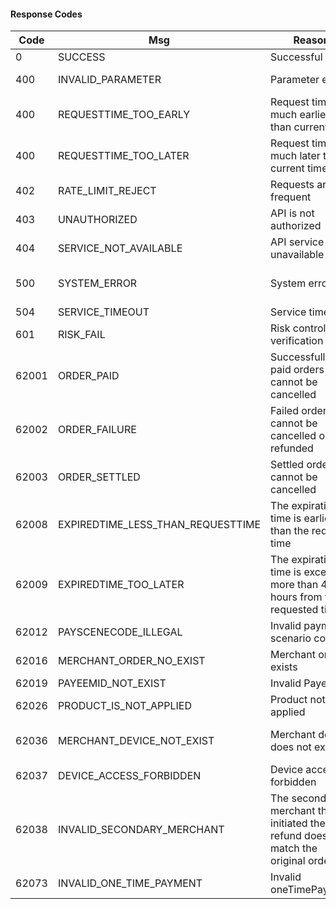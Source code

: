 #### Response Codes <span id="response code"> </span>

| Code  | Msg                               | Reason                                                                             | Solution                               |
| ----- | --------------------------------- | ---------------------------------------------------------------------------------- | -------------------------------------- |
| 0     | SUCCESS                           | Successful                                                                         |                                        |
| 400   | INVALID_PARAMETER                 | Parameter error                                                                    | Adjust the request parameters          |
| 400   | REQUESTTIME_TOO_EARLY             | Request time is much earlier than current time                                     | Adjust request time                    |
| 400   | REQUESTTIME_TOO_LATER             | Request time is much later than current time                                       | Adjust request time                    |
| 402   | RATE_LIMIT_REJECT                 | Requests are too frequent                                                          | Reduce request frequency               |
| 403   | UNAUTHORIZED                      | API is not authorized                                                              | Contact Botim Money Business                          |
| 404   | SERVICE_NOT_AVAILABLE             | API service is unavailable                                                         | Contact Botim Money Business                          |
| 500   | SYSTEM_ERROR                      | System error                                                                       | Contact Botim Money Business and try again later      |
| 504   | SERVICE_TIMEOUT                   | Service timeout                                                                    | Try again later                        |
| 601   | RISK_FAIL                         | Risk control verification failed                                                   | Please adjust the business             |
| 62001 | ORDER_PAID                        | Successfully paid orders cannot be cancelled                                       | Adjust the merchant order number       |
| 62002 | ORDER_FAILURE                     | Failed orders cannot be cancelled or refunded                                      | Adjust the merchant order number       |
| 62003 | ORDER_SETTLED                     | Settled order cannot be cancelled                                                  | Adjust the merchant order number       |
| 62008 | EXPIREDTIME_LESS_THAN_REQUESTTIME | The expiration time is earlier than the request time                               | Adjust the expiration time             |
| 62009 | EXPIREDTIME_TOO_LATER             | The expiration time is exceeded more than 48 hours from the requested time         | Adjust the expiration time             |
| 62012 | PAYSCENECODE_ILLEGAL              | Invalid payment scenario code                                                      | Adjust the payment scenario code       |
| 62016 | MERCHANT_ORDER_NO_EXIST           | Merchant order exists                                                              | Adjust merchant request number          |
| 62019 | PAYEEMID_NOT_EXIST                | Invalid PayeeMid                                                                   | Adjust payeeMid                        |
| 62026 | PRODUCT_IS_NOT_APPLIED            | Product not applied                                                                | Apply for product first                |
| 62036 | MERCHANT_DEVICE_NOT_EXIST         | Merchant device does not exist                                                     | Adjust secondaryMerchantId or deviceId |
| 62037 | DEVICE_ACCESS_FORBIDDEN           | Device access forbidden                                                            | Adjust device status                   |
| 62038 | INVALID_SECONDARY_MERCHANT        | The secondary merchant that initiated the refund does not match the original order | Adjust secondarymerchantId             |
| 62073 | INVALID_ONE_TIME_PAYMENT          | Invalid oneTimePayment                                                             | Adjust request parameters              |
